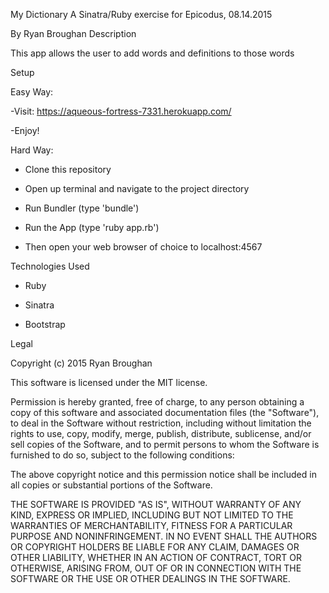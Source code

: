 My Dictionary
A Sinatra/Ruby exercise for Epicodus, 08.14.2015

By Ryan Broughan
Description

This app allows the user to add words and definitions to those words

Setup

Easy Way:

-Visit: https://aqueous-fortress-7331.herokuapp.com/

-Enjoy!

Hard Way:

- Clone this repository

- Open up terminal and navigate to the project directory

- Run Bundler (type 'bundle')

- Run the App (type 'ruby app.rb')

- Then open your web browser of choice to localhost:4567

Technologies Used

- Ruby

- Sinatra

- Bootstrap

Legal

Copyright (c) 2015 Ryan Broughan

This software is licensed under the MIT license.

Permission is hereby granted, free of charge, to any person obtaining a copy of this software and associated documentation files (the "Software"), to deal in the Software without restriction, including without limitation the rights to use, copy, modify, merge, publish, distribute, sublicense, and/or sell copies of the Software, and to permit persons to whom the Software is furnished to do so, subject to the following conditions:

The above copyright notice and this permission notice shall be included in all copies or substantial portions of the Software.

THE SOFTWARE IS PROVIDED "AS IS", WITHOUT WARRANTY OF ANY KIND, EXPRESS OR IMPLIED, INCLUDING BUT NOT LIMITED TO THE WARRANTIES OF MERCHANTABILITY, FITNESS FOR A PARTICULAR PURPOSE AND NONINFRINGEMENT. IN NO EVENT SHALL THE AUTHORS OR COPYRIGHT HOLDERS BE LIABLE FOR ANY CLAIM, DAMAGES OR OTHER LIABILITY, WHETHER IN AN ACTION OF CONTRACT, TORT OR OTHERWISE, ARISING FROM, OUT OF OR IN CONNECTION WITH THE SOFTWARE OR THE USE OR OTHER DEALINGS IN THE SOFTWARE.
